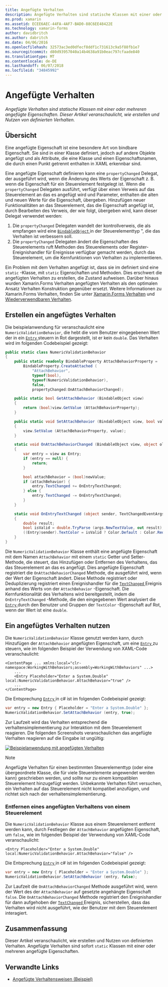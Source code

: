 ```yaml
---
title: Angefügte Verhalten
description: Angefügte Verhalten sind statische Klassen mit einer oder mehreren angefügte Eigenschaften. Dieser Artikel veranschaulicht, wie erstellen und Nutzen von definierten Verhalten.
ms.prod: xamarin
ms.assetid: ECEE6AEC-44FA-4AF7-BAD0-88C6EE48422E
ms.technology: xamarin-forms
author: davidbritch
ms.author: dabritch
ms.date: 04/06/2016
ms.openlocfilehash: 32573ac3ed0dfecf8ddf1c731613c9a5f88fb1e7
ms.sourcegitcommit: d80d93957040a14b4638a91b0eac797cfaade840
ms.translationtype: MT
ms.contentlocale: de-DE
ms.lasthandoff: 06/07/2018
ms.locfileid: "34845992"
---
```

# <a name="attached-behaviors"></a>Angefügte Verhalten

_Angefügte Verhalten sind statische Klassen mit einer oder mehreren angefügte Eigenschaften. Dieser Artikel veranschaulicht, wie erstellen und Nutzen von definierten Verhalten._

## <a name="overview"></a>Übersicht

Eine angefügte Eigenschaft ist eine besondere Art von bindbare Eigenschaft. Sie sind in einer Klasse definiert, jedoch auf andere Objekte angefügt und als Attribute, die eine Klasse und einen Eigenschaftsnamen, die durch einen Punkt getrennt enthalten in XAML erkennbar sind.

Eine angefügte Eigenschaft definieren kann eine `propertyChanged` Delegat, der ausgeführt wird, wenn die Änderung des Werts der Eigenschaft z. B. wenn die Eigenschaft für ein Steuerelement festgelegt ist. Wenn die `propertyChanged` Delegaten ausführt, verfügt über einen Verweis auf das Steuerelement an das es angefügt wird und Parameter, enthalten die alten und neuen Werte für die Eigenschaft, übergeben. Hinzufügen neuer Funktionalitäten an das Steuerelement, das die Eigenschaft angefügt ist, durch Bearbeiten des Verweis, der wie folgt, übergeben wird, kann dieser Delegat verwendet werden:

1. Die `propertyChanged` Delegaten wandelt der kontrollverweis, die als empfangen wird eine [ `BindableObject` ](https://developer.xamarin.com/api/type/Xamarin.Forms.BindableObject/)in der Steuerelementtyp ", die das Verhalten ist verbessern soll.
1. Die `propertyChanged` Delegaten ändert die Eigenschaften des Steuerelements ruft Methoden des Steuerelements oder Register-Ereignishandler für Ereignisse verfügbar gemacht werden, durch das Steuerelement, um die Kernfunktionen von Verhalten zu implementieren.

Ein Problem mit dem Verhalten angefügt ist, dass sie im definiert sind eine `static` -Klasse, mit `static` Eigenschaften und Methoden. Dies erschwert die angefügten Verhalten zu erstellen, die Zustand aufweisen. Darüber hinaus wurden Xamarin.Forms Verhalten angefügten Verhalten als den optimalen Ansatz Verhalten Konstruktion gegenüber ersetzt. Weitere Informationen zu Xamarin.Forms Verhalten, finden Sie unter [Xamarin.Forms Verhalten](~/xamarin-forms/app-fundamentals/behaviors/creating.md) und [Wiederverwendbaren Verhalten](~/xamarin-forms/app-fundamentals/behaviors/reusable/index.md).

## <a name="creating-an-attached-behavior"></a>Erstellen ein angefügtes Verhalten

Die beispielanwendung für veranschaulicht eine `NumericValidationBehavior`, die hebt die vom Benutzer eingegebenen Wert der in ein [ `Entry` ](https://developer.xamarin.com/api/type/Xamarin.Forms.Entry/) steuern in Rot dargestellt, ist er kein `double`. Das Verhalten wird im folgenden Codebeispiel gezeigt:

```csharp
public static class NumericValidationBehavior
{
    public static readonly BindableProperty AttachBehaviorProperty =
        BindableProperty.CreateAttached (
            "AttachBehavior",
            typeof(bool),
            typeof(NumericValidationBehavior),
            false,
            propertyChanged:OnAttachBehaviorChanged);

    public static bool GetAttachBehavior (BindableObject view)
    {
        return (bool)view.GetValue (AttachBehaviorProperty);
    }

    public static void SetAttachBehavior (BindableObject view, bool value)
    {
        view.SetValue (AttachBehaviorProperty, value);
    }

    static void OnAttachBehaviorChanged (BindableObject view, object oldValue, object newValue)
    {
        var entry = view as Entry;
        if (entry == null) {
            return;
        }

        bool attachBehavior = (bool)newValue;
        if (attachBehavior) {
            entry.TextChanged += OnEntryTextChanged;
        } else {
            entry.TextChanged -= OnEntryTextChanged;
        }
    }

    static void OnEntryTextChanged (object sender, TextChangedEventArgs args)
    {
        double result;
        bool isValid = double.TryParse (args.NewTextValue, out result);
        ((Entry)sender).TextColor = isValid ? Color.Default : Color.Red;
    }
}
```

Die `NumericValidationBehavior` Klasse enthält eine angefügte Eigenschaft mit dem Namen `AttachBehavior` mit einem `static` Getter und Setter-Methode, die steuert, das Hinzufügen oder Entfernen des Verhaltens, das das Steuerelement an das es angefügt. Dies angefügte Eigenschaft registriert die `OnAttachBehaviorChanged` Methode, die ausgeführt wird, wenn der Wert der Eigenschaft ändert. Diese Methode registriert oder Deduplizierung registriert einen Ereignishandler für die [ `TextChanged` ](https://developer.xamarin.com/api/event/Xamarin.Forms.Entry.TextChanged/) Ereignis anhand des Werts von der `AttachBehavior` -Eigenschaft. Die Kernfunktionalität des Verhaltens wird bereitgestellt, indem die `OnEntryTextChanged` -Methode, die den eingegebenen Wert analysiert die [ `Entry` ](https://developer.xamarin.com/api/type/Xamarin.Forms.Entry/) durch den Benutzer und Gruppen der `TextColor` -Eigenschaft auf Rot, wenn der Wert ist eine `double`.

## <a name="consuming-an-attached-behavior"></a>Ein angefügtes Verhalten nutzen

Die `NumericValidationBehavior` Klasse genutzt werden kann, durch Hinzufügen der `AttachBehavior` angefügten Eigenschaft, um eine [ `Entry` ](https://developer.xamarin.com/api/type/Xamarin.Forms.Entry/) zu steuern, wie im folgenden Beispiel der Verwendung von XAML-Code veranschaulicht:

```xaml
<ContentPage ... xmlns:local="clr-namespace:WorkingWithBehaviors;assembly=WorkingWithBehaviors" ...>
    ...
    <Entry Placeholder="Enter a System.Double" local:NumericValidationBehavior.AttachBehavior="true" />
    ...
</ContentPage>
```

Die Entsprechung [ `Entry` ](https://developer.xamarin.com/api/type/Xamarin.Forms.Entry/) in c# ist im folgenden Codebeispiel gezeigt:

```csharp
var entry = new Entry { Placeholder = "Enter a System.Double" };
NumericValidationBehavior.SetAttachBehavior (entry, true);
```

Zur Laufzeit wird das Verhalten entsprechend die verhaltensimplementierung zur Interaktion mit dem Steuerelement reagieren. Die folgenden Screenshots veranschaulichen das angefügte Verhalten reagieren auf die Eingabe ist ungültig:

[![](attached-images/screenshots-sml.png "Beispielanwendung mit angefügten Verhalten")](attached-images/screenshots.png#lightbox "Beispielanwendung mit angefügten Verhalten")

> [!NOTE]
> Angefügte Verhalten für einen bestimmten Steuerelementtyp (oder eine übergeordnete Klasse, die für viele Steuerelemente angewendet werden kann) geschrieben werden, und sollte nur zu einem kompatiblen Steuerelement hinzugefügt werden. Unbekannte Verhalten führt versuchen, ein Verhalten auf das Steuerelement nicht kompatibel anzufügen, und richtet sich nach der verhaltensimplementierung.

### <a name="removing-an-attached-behavior-from-a-control"></a>Entfernen eines angefügten Verhaltens von einem Steuerelement

Die `NumericValidationBehavior` Klasse aus einem Steuerelement entfernt werden kann, durch Festlegen der `AttachBehavior` angefügten Eigenschaft, um `false`, wie im folgenden Beispiel der Verwendung von XAML-Code veranschaulicht:

```xaml
<Entry Placeholder="Enter a System.Double" local:NumericValidationBehavior.AttachBehavior="false" />
```

Die Entsprechung [ `Entry` ](https://developer.xamarin.com/api/type/Xamarin.Forms.Entry/) in c# ist im folgenden Codebeispiel gezeigt:

```csharp
var entry = new Entry { Placeholder = "Enter a System.Double" };
NumericValidationBehavior.SetAttachBehavior (entry, false);
```

Zur Laufzeit die `OnAttachBehaviorChanged` Methode ausgeführt wird, wenn der Wert des der `AttachBehavior` auf gesetzte angehängte Eigenschaft `false`. Die `OnAttachBehaviorChanged` Methode registriert den Ereignishandler für dann aufgehoben der [ `TextChanged` ](https://developer.xamarin.com/api/event/Xamarin.Forms.Entry.TextChanged/) Ereignis, sicherstellen, dass das Verhalten wird nicht ausgeführt, wie der Benutzer mit dem Steuerelement interagiert.

## <a name="summary"></a>Zusammenfassung

Dieser Artikel veranschaulicht, wie erstellen und Nutzen von definierten Verhalten. Angefügte Verhalten sind sofort `static` Klassen mit einer oder mehreren angefügte Eigenschaften.


## <a name="related-links"></a>Verwandte Links

- [Angefügte Verhaltensweisen (Beispiel)](https://developer.xamarin.com/samples/xamarin-forms/behaviors/attachednumericvalidationbehavior/)
